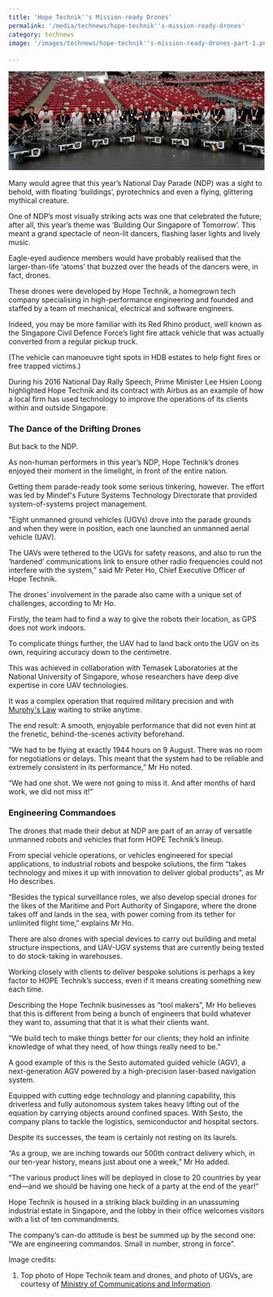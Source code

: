 ```yaml
---
title: 'Hope Technik''s Mission-ready Drones'
permalink: '/media/technews/hope-technik''s-mission-ready-drones'
category: technews
image: '/images/technews/hope-technik''s-mission-ready-drones-part-1.png'

---
```



![hope technik's mission-ready drones](/images/technews/hope-technik's-mission-ready-drones-part-1.png)

Many would agree that this year’s National Day Parade (NDP) was a sight to behold, with floating ‘buildings’, pyrotechnics and even a flying, glittering mythical creature.

One of NDP’s most visually striking acts was one that celebrated the future; after all, this year’s theme was ‘Building Our Singapore of Tomorrow’. This meant a grand spectacle of neon-lit dancers, flashing laser lights and lively music.

Eagle-eyed audience members would have probably realised that the larger-than-life ‘atoms’ that buzzed over the heads of the dancers were, in fact, drones.

These drones were developed by Hope Technik, a homegrown tech company specialising in high-performance engineering and founded and staffed by a team of mechanical, electrical and software engineers.

Indeed, you may be more familiar with its Red Rhino product, well known as the Singapore Civil Defence Force’s light fire attack vehicle that was actually converted from a regular pickup truck.

(The vehicle can manoeuvre tight spots in HDB estates to help fight fires or free trapped victims.)

During his 2016 National Day Rally Speech, Prime Minister Lee Hsien Loong highlighted Hope Technik and its contract with Airbus as an example of how a local firm has used technology to improve the operations of its clients within and outside Singapore.

### **The Dance of the Drifting Drones**
But back to the NDP.

As non-human performers in this year’s NDP, Hope Technik’s drones enjoyed their moment in the limelight, in front of the entire nation.

Getting them parade-ready took some serious tinkering, however. The effort was led by Mindef's  Future Systems Technology Directorate that provided system-of-systems project management.

"Eight unmanned ground vehicles (UGVs) drove into the parade grounds and when they were in position, each one launched an unmanned aerial vehicle (UAV).

The UAVs were tethered to the UGVs for safety reasons, and also to run the ‘hardened’ communications link to ensure other radio frequencies could not interfere with the system,” said Mr Peter Ho, Chief Executive Officer of Hope Technik.

The drones’ involvement in the parade also came with a unique set of challenges, according to Mr Ho.

Firstly, the team had to find a way to give the robots their location, as GPS does not work indoors.

To complicate things further, the UAV had to land back onto the UGV on its own, requiring accuracy down to the centimetre.

This was achieved in collaboration with Temasek Laboratories at the National University of Singapore, whose researchers have deep dive expertise in core UAV technologies.

It was a complex operation that required military precision and with [Murphy's Law](https://en.wikipedia.org/wiki/Murphy%27s_law) waiting to strike anytime.

The end result: A smooth, enjoyable performance that did not even hint at the frenetic, behind-the-scenes activity beforehand.

“We had to be flying at exactly 1944 hours on 9 August. There was no room for negotiations or delays. This meant that the system had to be reliable and extremely consistent in its performance,” Mr Ho noted.

“We had one shot. We were not going to miss it. And after months of hard work, we did not miss it!”

### **Engineering Commandoes**
The drones that made their debut at NDP are part of an array of versatile unmanned robots and vehicles that form HOPE Technik’s lineup.

From special vehicle operations, or vehicles engineered for special applications, to industrial robots and bespoke solutions, the firm “takes technology and mixes it up with innovation to deliver global products”, as Mr Ho describes.

“Besides the typical surveillance roles, we also develop special drones for the likes of the Maritime and Port Authority of Singapore, where the drone takes off and lands in the sea, with power coming from its tether for unlimited flight time,” explains Mr Ho.

There are also drones with special devices to carry out building and metal structure inspections, and UAV-UGV systems that are currently being tested to do stock-taking in warehouses.

Working closely with clients to deliver bespoke solutions is perhaps a key factor to HOPE Technik’s success, even if it means creating something new each time.

Describing the Hope Technik businesses as “tool makers”, Mr Ho believes that this is different from being a bunch of engineers that build whatever they want to, assuming that that it is what their clients want.

“We build tech to make things better for our clients; they hold an infinite knowledge of what they need, of how things really need to be.”

A good example of this is the Sesto automated guided vehicle (AGV), a next-generation AGV powered by a high-precision laser-based navigation system.

Equipped with cutting edge technology and planning capability, this driverless and fully autonomous system takes heavy lifting out of the equation by carrying objects around confined spaces. With Sesto, the company plans to tackle the logistics, semiconductor and hospital sectors.

Despite its successes, the team is certainly not resting on its laurels.

“As a group, we are inching towards our 500th contract delivery which, in our ten-year history, means just about one a week,” Mr Ho added.

“The various product lines will be deployed in close to 20 countries by year end—and we should be having one heck of a party at the end of the year!”

Hope Technik is housed in a striking black building in an unassuming industrial estate in Singapore, and the lobby in their office welcomes visitors with a list of ten commandments.

The company’s can-do attitude is best be summed up by the second one: “We are engineering commandos. Small in number, strong in force”.


Image credits:

1. Top photo of Hope Technik team and drones, and photo of UGVs, are courtesy of [Ministry of Communications and Information](https://www.mci.gov.sg/).
